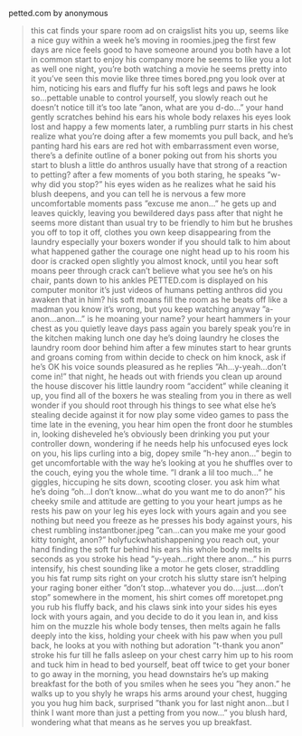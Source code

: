 petted.com by anonymous

>this cat finds your spare room ad on craigslist
>hits you up, seems like a nice guy
>within a week he’s moving in
>roomies.jpeg
>the first few days are nice
>feels good to have someone around
>you both have a lot in common
>start to enjoy his company more
>he seems to like you a lot as well
>one night, you’re both watching a movie
>he seems pretty into it
>you’ve seen this movie like three times
>bored.png
>you look over at him, noticing his ears and fluffy fur
>his soft legs and paws
>he look so…pettable
>unable to control yourself, you slowly reach out
>he doesn’t notice till it’s too late
>”anon, what are you d-do…”
>your hand gently scratches behind his ears
>his whole body relaxes
>his eyes look lost and happy
>a few moments later, a rumbling purr starts in his chest
>realize what you’re doing after a few momemts
>you pull back, and he’s panting hard
>his ears are red hot with embarrassment
>even worse, there’s a definite outline of a boner poking out from his shorts
>you start to blush a little
>do anthros usually have that strong of a reaction to petting?
>after a few moments of you both staring, he speaks
>”w-why did you stop?”
>his eyes widen as he realizes what he said
>his blush deepens, and you can tell he is nervous
>a few more uncomfortable moments pass
>”excuse me anon…”
>he gets up and leaves quickly, leaving you bewildered
>days pass after that night
>he seems more distant than usual
>try to be friendly to him but he brushes you off
>to top it off, clothes you own keep disappearing from the laundry
>especially your boxers
>wonder if you should talk to him about what happened
>gather the courage one night
>head up to his room
>his door is cracked open slightly
>you almost knock, until you hear soft moans
>peer through crack
>can’t believe what you see
>he’s on his chair, pants down to his ankles
>PETTED.com is displayed on his computer monitor
>it’s just videos of humans petting anthros
>did you awaken that in him?
>his soft moans fill the room as he beats off like a madman
>you know it’s wrong, but you keep watching anyway
>”a-anon…anon…”
>is he moaning your name?
>your heart hammers in your chest as you quietly leave
>days pass again
>you barely speak
>you’re in the kitchen making lunch one day
>he’s doing laundry
>he closes the laundry room door behind him
>after a few minutes start to hear grunts and groans coming from within
>decide to check on him
>knock, ask if he’s OK
>his voice sounds pleasured as he replies
>”Ah…y-yeah…don’t come in!”
>that night, he heads out with friends
>you clean up around the house
>discover his little laundry room “accident”
>while cleaning it up, you find all of the boxers he was stealing from you in there as well
>wonder if you should root through his things to see what else he’s stealing
>decide against it for now
>play some video games to pass the time
>late in the evening, you hear him open the front door
>he stumbles in, looking disheveled
>he’s obviously been drinking
>you put your controller down, wondering if he needs help
>his unfocused eyes lock on you, his lips curling into a big, dopey smile
>”h-hey anon…”
>begin to get uncomfortable with the way he’s looking at you
>he shuffles over to the couch, eying you the whole time.
>”I drank a lil too much…” he giggles, hiccuping
>he sits down, scooting closer.
>you ask him what he’s doing
>”oh…I don’t know…what do you want me to do anon?”
>his cheeky smile and attitude are getting to you
>your heart jumps as he rests his paw on your leg
>his eyes lock with yours again and you see nothing but need
>you freeze as he presses his body against yours, his chest rumbling
>instantboner.jpeg
>”can…can you make me your good kitty tonight, anon?”
>holyfuckwhatishappening
>you reach out, your hand finding the soft fur behind his ears
>his whole body melts in seconds as you stroke his head
>”y-yeah…right there anon…”
>his purrs intensify, his chest sounding like a motor
>he gets closer, straddling you
>his fat rump sits right on your crotch
>his slutty stare isn’t helping your raging boner either
>”don’t stop…whatever you do….just….don’t stop”
>somewhere in the moment, his shirt comes off
>moretopet.png
>you rub his fluffy back, and his claws sink into your sides
>his eyes lock with yours again, and you decide to do it
>you lean in, and kiss him on the muzzle
>his whole body tenses, then melts again
>he falls deeply into the kiss, holding your cheek with his paw
>when you pull back, he looks at you with nothing but adoration
>”t-thank you anon”
>stroke his fur till he falls asleep on your chest
>carry him up to his room and tuck him in
>head to bed yourself, beat off twice to get your boner to go away
>in the morning, you head downstairs
>he’s up making breakfast for the both of you
>smiles when he sees you
>”hey anon.”
>he walks up to you shyly
>he wraps his arms around your chest, hugging you
>you hug him back, surprised
>”thank you for last night anon…but I think I want more than just a petting from you now…”
>you blush hard, wondering what that means as he serves you up breakfast.